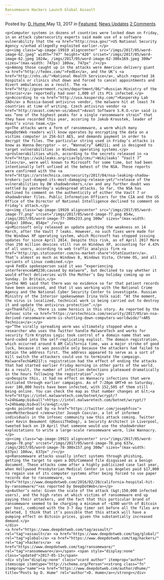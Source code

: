 ```yaml
---
Ransomeware Hackers Launch Global Assault
---
```

<article class="post-listing post-19918 post type-post status-publish format-standard has-post-thumbnail hentry  tag-assault tag-global tag-hackers tag-ransomeware">
    <div class="post-inner">
        <span>Posted by: <a href="https://www.deepdotweb.com/author/dhume/" title="">D. Hume </a></span>
    <span>May 13, 2017</span>
    <span>in <a href="https://www.deepdotweb.com/category/deepdot-news/" rel="category tag">Featured</a>, <a href="https://www.deepdotweb.com/category/news-updates/" rel="category tag">News Updates</a></span>
    <span><a href="https://www.deepdotweb.com/2017/05/13/ransomeware-hackers-launch-global-assault/#comments">2 Comments</a></span>
    </p>
    <div class="clear"></div>
    
    <p>Computer systems in dozens of countries were locked down on Friday, in an attack cybersecurity experts said made use of a software vulnerability that the <a href="http://nsa.gov/">US National Security Agency </a>had allegedly exploited earlier.</p>
    <p><img class="wp-image-19919 aligncenter" src="/imgs/2017/05/word-image-62.jpeg" width="747" height="420" srcset="/imgs/2017/05/word-image-62.jpeg 1024w, /imgs/2017/05/word-image-62-300x169.jpeg 300w" sizes="(max-width: 747px) 100vw, 747px" /></p>
    <p>Among those caught up in the attacks were American delivery giant <a href="http://fedex.com/">FedEx</a>, and the UK’s <a href="http://nhs.uk/">National Health Service</a>, which reported 16 hospitals or clinics shut down and forced to cancel appointments and divert ambulances as a result. The <a href="http://government.ru/en/department/86/">Russian Ministry of the Interior</a> reportedly had over 1,000 of its PCs infected.</p>
    <p>According to <a href="http://usa.kaspersky.com/">Kaspersky Lab ZAO</a> a Russia-based antivirus vendor, the malware hit at least 74 countries at time of writing. Czech antivirus vendor <a href="http://avast.com/en-us/about">Avast Software S.R.O.</a> said is was “one of the highest peaks for a single ransomeware strain” that they have recorded this year, accoring to Jakub Kroustek, leader of Avast’s virus team.</p>
    <p>The attacks were a form of ransomeware, a worm which many DeepDotWeb readers will know operates by encrypting the data on a victims computer in 256-bit AES, and demands payment in order to decrypt the files. The particular string used in Friday’s attacks is know as Wanna Decryptor – or, “WannaCry” &#8211; and is designed to target vulnerabilities in Windows operating systems.</p>
    <p>Vulnerabilities which, according to the secrets released in <a href="https://wikileaks.org/ciav7p1/cms/">Wikileaks’ “Vault 7” files</a>, were well known to Microsoft for some time, but had been intentionally left unfixed at the behest of the NSA. These reports were confirmed with the <a href="https://arstechnica.com/security/2017/04/nsa-leaking-shadow-brokers-just-dumped-its-most-damaging-release-yet/">release of the vulnerabilities by DW shadowbrokers,</a> and any further doubt was settled by yesterday’s widespread attacks. So far, the NSA has declined to comment on the authenticity of either the Vault 7 or shadowbroker files. Public Information Officers for the CIA and the US Office of the Director of National Intelligence declined to comment on Friday’s attack.</p>
    <p><img class="wp-image-19920 aligncenter" src="/imgs/2017/05/word-image-77.png" srcset="/imgs/2017/05/word-image-77.png 854w, /imgs/2017/05/word-image-77-300x233.png 300w" sizes="(max-width: 854px) 100vw, 854px" /></p>
    <p>Microsoft only released an update patching the weakness on 14 March, after the Vault 7 leaks. However, no such fixes were made for the Windows XP operating system, which Microsoft has stopped issuing updates for since April 2014. Despite this risk, as of April 2017 More than 250 million devices still run on Windows XP, accounting for 4.43% of all users, according to web traffic analysis firm <a href="http://gs.statcounter.com/os-market-share">StatCounter</a>. That’s almost as much as Windows 8, Windows Vista, Chrome OS, and all variants of Linux combined.</p>
    <p>A FedEx spokesperson said it was “experiencing interference&#8230;caused by malware”, but declined to say whether it would effect deliveries with the Mother’s Day holiday coming up on Sunday. In Britain,</p>
    <p>the NHS said that there was no evidence so far that patient records have been accessed, and that it was working with the National Crime Agency and the National Cyber Security Center to investigate. Russian Ministry of the Interior spokeswoman Irina Volk said: “At the moment, the virus is localized, technical work is being carried out to destroy it and update the antivirus protection”.</p>
    <p>Thankfully, there is some heroics in this story. As reported by the infosec site <a href="https://arstechnica.com/security/2017/05/an-nsa-derived-ransomware-worm-is-shutting-down-computers-worldwide/">ARS Technica</a>:</p>
    <p>“The virally spreading worm was ultimately stopped when a researcher who uses the Twitter handle MalwareTech and works for security firm Kryptos Logic took control of a domain name that was hard-coded into the self-replicating exploit. The domain registration, which occurred around 6 AM California time, was a major stroke of good luck, because it was possible only because the attackers had failed to obtain the address first. The address appeared to serve as a sort of kill switch the attackers could use to terminate the campaign. MalwareTech&#8217;s registration had the effect of ending the attacks that had started earlier Friday morning in other parts of the world. As a result, the number of infection detections plateaued dramatically in the hours following the registration”.</p>
    <p>Despite this, it had no effect on Wannacry infections that were initiated through earlier campaigns. As of 7:20pm GMT+0 on Saturday, over 186,000 hosts have been infected, with 152,505 of them still being online. You can check the map as that number changes at &lt;<a href="https://intel.malwaretech.com/botnet/wcrypt/?t=24h&amp;bid=all">https://intel.malwaretech.com/botnet/wcrypt/?t=24h&amp;bid=all</a>&gt;</p>
    <p>As pointed out by <a href="https://twitter.com/josephfcox"><em>Motherboard </em>writer Joseph Cox</a>, a lot of informed individuals in the infosec community saw this attack coming. Twitter user Kevin Beaumont (@GossiTheDog), a Security Architect in Liverpool, tweeted back on 19 April that someone would use the shadowbroker exploitations to write a large-scale ransomeware worm, like Wannacry.</p>
    <p><img class="wp-image-19921 aligncenter" src="/imgs/2017/05/word-image-78.png" srcset="/imgs/2017/05/word-image-78.png 637w, /imgs/2017/05/word-image-78-300x157.png 300w" sizes="(max-width: 637px) 100vw, 637px" /></p>
    <p>Ransomeware attacks usually infect systems through phishing, getting the target to open a DOS/Command file disguised as a benign document. These attacks come after a highly publicized case last year, when Hollywood Presbyterian Medical Center in Los Angeles paid $17,000 to regain use of its computer systems after being forced to use paper records due to ransomeware, <a href="https://www.deepdotweb.com/2016/02/20/california-hospital-hit-by-ransomware/">as reported by DeepDotWeb</a></p>
    <p>Author’s note: Given the scale of the attack (&gt;150,000 infected users), and the high rates at which victims of ransomeware end up paying their attackers, and the fact that this particular brand of ransomeware seemed to be charging a minimum of ~$300 worth of Bitcoin per host, combined with the 3-7 day timer set before all the files are deleted, I think that it’s possible that this attack will have a pumping effect on Bitcoin prices, given the substantially increased demand.</p>
    </div>
    <a href="https://www.deepdotweb.com/tag/assault/" rel="tag">assault</a> <a href="https://www.deepdotweb.com/tag/global/" rel="tag">global</a> <a href="https://www.deepdotweb.com/tag/hackers/" rel="tag">hackers</a>  <a href="https://www.deepdotweb.com/tag/ransomeware/" rel="tag">ransomeware</a></span> <span style="display:none" class="updated">2017-05-13</span>
    <div style="display:none" class="vcard author" itemprop="author" itemscope itemtype="http://schema.org/Person"><strong class="fn" itemprop="name"><a href="https://www.deepdotweb.com/author/dhume/" title="Posts by D. Hume" rel="author">D. Hume</a></strong></div>
    
